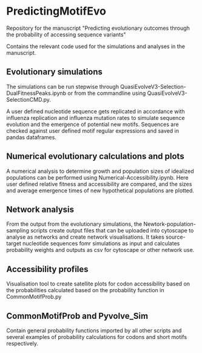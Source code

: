 # PredictingMotifEvo
Repository for the manuscript "Predicting evolutionary outcomes through the probability of accessing sequence variants"

Contains the relevant code used for the simulations and analyses in the manuscript.

## Evolutionary simulations
The simulations can be run stepwise through QuasiEvolveV3-Selection-DualFitnessPeaks.ipynb or from the commandline using QuasiEvolveV3-SelectionCMD.py.

A user defined nucleotide sequence gets replicated in accordance with influenza replication and influenza mutation rates to simulate sequence evolution and the emergence of potential new motifs. Sequences are checked against user defined motif regular expressions and saved in pandas dataframes.

## Numerical evolutionary calculations and plots
A numerical analysis to determine growth and population sizes of idealized populations can be performed using Numerical-Accessibility.ipynb. Here user defined relative fitness and accessibility are compared, and the sizes and average emergence times of new hypothetical populations are plotted.

## Network analysis
From the output from the evolutionary simulations, the Newtork-population-sampling scripts create output files that can be uploaded into cytoscape to analyse as networks and create network visualisations. It takes source-target nucleotide sequences fomr simulations as input and calculates probability weights and outputs as csv for cytoscape or other network use.

## Accessibility profiles
Visualisation tool to create satellite plots for codon accessibility based on the probabilities calculated based on the probability function in CommonMotifProb.py

## CommonMotifProb and Pyvolve_Sim
Contain general probability functions imported by all other scripts and several examples of probability calculations for codons and short motifs respectively.
